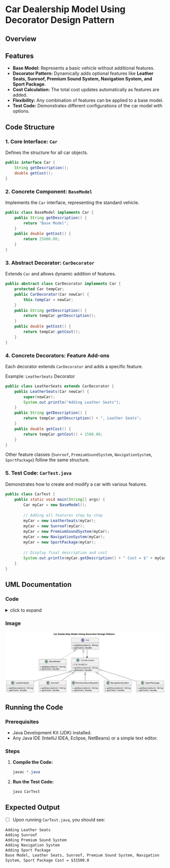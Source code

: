 # Car Dealership Model Using Decorator Design Pattern

## Overview

## Features

- **Base Model:** Represents a basic vehicle without additional features.
- **Decorator Pattern:** Dynamically adds optional features like **Leather Seats, Sunroof, Premium Sound System, Navigation System, and Sport Package**.
- **Cost Calculation:** The total cost updates automatically as features are added.
- **Flexibility:** Any combination of features can be applied to a base model.
- **Test Code:** Demonstrates different configurations of the car model with options.

## Code Structure

### 1. **Core Interface: `Car`**

Defines the structure for all car objects.

```java
public interface Car {
    String getDescription();
    double getCost();
}
```

### 2. **Concrete Component: `BaseModel`**

Implements the `Car` interface, representing the standard vehicle.

```java
public class BaseModel implements Car {
    public String getDescription() {
        return "Base Model";
    }
    public double getCost() {
        return 25000.00;
    }
}
```

### 3. **Abstract Decorator: `CarDecorator`**

Extends `Car` and allows dynamic addition of features.

```java
public abstract class CarDecorator implements Car {
    protected Car tempCar;
    public CarDecorator(Car newCar) {
        this.tempCar = newCar;
    }
    public String getDescription() {
        return tempCar.getDescription();
    }
    public double getCost() {
        return tempCar.getCost();
    }
}
```

### 4. **Concrete Decorators: Feature Add-ons**

Each decorator extends `CarDecorator` and adds a specific feature.

Example: `LeatherSeats` Decorator

```java
public class LeatherSeats extends CarDecorator {
    public LeatherSeats(Car newCar) {
        super(newCar);
        System.out.println("Adding Leather Seats");
    }
    public String getDescription() {
        return tempCar.getDescription() + ", Leather Seats";
    }
    public double getCost() {
        return tempCar.getCost() + 1500.00;
    }
}
```

Other feature classes (`Sunroof`, `PremiumSoundSystem`, `NavigationSystem`, `SportPackage`) follow the same structure.

### 5. **Test Code: `CarTest.java`**

Demonstrates how to create and modify a car with various features.

```java
public class CarTest {
    public static void main(String[] args) {
        Car myCar = new BaseModel();
    
        // Adding all features step by step
        myCar = new LeatherSeats(myCar);
        myCar = new Sunroof(myCar);
        myCar = new PremiumSoundSystem(myCar);
        myCar = new NavigationSystem(myCar);
        myCar = new SportPackage(myCar);
    
        // Display final description and cost
        System.out.println(myCar.getDescription() + " Cost = $" + myCar.getCost());
    }
}
```

## UML Documentation

### Code

<details>
<summary>click to expand</summary>

```plantuml
@startuml
title Car Dealership Model Using Decorator Design Pattern

interface Car {
    + getDescription(): String
    + getCost(): double
}

class BaseModel {
    + getDescription(): String
    + getCost(): double
}

abstract class CarDecorator {
    - Car tempCar
    + getDescription(): String
    + getCost(): double
}

class LeatherSeats {
    + getDescription(): String
    + getCost(): double
}

class Sunroof {
    + getDescription(): String
    + getCost(): double
}

class PremiumSoundSystem {
    + getDescription(): String
    + getCost(): double
}

class NavigationSystem {
    + getDescription(): String
    + getCost(): double
}

class SportPackage {
    + getDescription(): String
    + getCost(): double
}

Car <|.. BaseModel
Car <|.. CarDecorator
CarDecorator *-- Car
CarDecorator <|-- LeatherSeats
CarDecorator <|-- Sunroof
CarDecorator <|-- PremiumSoundSystem
CarDecorator <|-- NavigationSystem
CarDecorator <|-- SportPackage

@enduml
```

</details>

### Image

![See the image of UML Decorator Design Pattern](UML-Decorator-Design-Pattern.png)

## Running the Code

### Prerequisites

- Java Development Kit (JDK) installed.
- Any Java IDE (IntelliJ IDEA, Eclipse, NetBeans) or a simple text editor.

### Steps

1. **Compile the Code:**

   ```java
   javac *.java
   ```
2. **Run the Test Code:**

   ```java
   java CarTest
   ```

## Expected Output

* [ ]  Upon running `CarTest.java`, you should see:

```
Adding Leather Seats
Adding Sunroof
Adding Premium Sound System
Adding Navigation System
Adding Sport Package
Base Model, Leather Seats, Sunroof, Premium Sound System, Navigation System, Sport Package Cost = $31500.0
```

